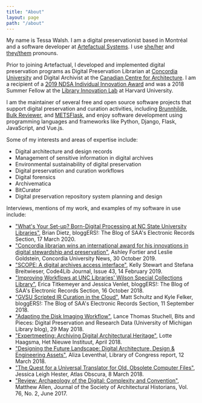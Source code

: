 ```yaml
---
title: "About"
layout: page
path: "/about"
---
```


My name is Tessa Walsh. I am a digital preservationist based in Montréal and a software developer at [Artefactual Systems](https://www.artefactual.com/). I use [she/her](https://pronoun.is/she) and [they/them](https://pronoun.is/they) pronouns.

Prior to joining Artefactual, I developed and implemented digital preservation programs as Digital Preservation Librarian at [Concordia University](https://concordia.ca/) and Digital Archivist at the [Canadian Centre for Architecture](https://cca.qc.ca). I am a recipient of a [2019 NDSA Individual Innovation Award](https://ndsa.org/2019/10/16/ndsa-announces-winners-of-2019-innovation-awards.html) and was a 2018 Summer Fellow at the [Library Innovation Lab](https://lil.law.harvard.edu/) at Harvard University.

I am the maintainer of several free and open source software projects that support digital preservation and curation activities, including [Brunnhilde](https://github.com/tw4l/brunnhilde), [Bulk Reviewer](https://github.com/bulk-reviewer/bulk-reviewer), and [METSFlask](https://github.com/tw4l/metsflask), and enjoy software development using programming languages and frameworks like Python, Django, Flask, JavaScript, and Vue.js.

Some of my interests and areas of expertise include:

* Digital architecture and design records
* Management of sensitive information in digital archives
* Environmental sustainability of digital preservation
* Digital preservation and curation workflows
* Digital forensics
* Archivematica
* BitCurator
* Digital preservation repository system planning and design

Interviews, mentions of my work, and examples of my software in use include:

* ["What's Your Set-up? Born-Digital Processing at NC State University Libraries"](https://saaers.wordpress.com/2020/03/17/whats-your-set-up-nc-state-university-libraries/), Brian Dietz, bloggERS!: The Blog of SAA's Electronic Records Section, 17 March 2020.
* ["Concordia librarian wins an international award for his innovations in digital stewardship and preservation"](http://www.concordia.ca/cunews/main/stories/2019/10/30/concordia-librarian-wins-an-international-award-for-his-innovations-in-digital-stewardship-and-preservation.html?c=/news/archive), Ashley Fortier and Leslie Goldstein, Concordia University News, 30 October 2019.
* ["SCOPE: A digital archives access interface"](https://journal.code4lib.org/articles/14283), Kelly Stewart and Stefana Breitwieser, Code4Lib Journal, Issue 43, 14 February 2019.
* ["Improving Workflows at UNC Libraries' Wilson Special Collections Library"](https://saaers.wordpress.com/2018/10/16/improving-workflows-at-unc-libraries-wilson-special-collections-library/), Erica Titkemeyer and Jessica Venlet, bloggERS!: The Blog of SAA's Electronic Records Section, 16 October 2018.
* ["GVSU Scripted IR Curation in the Cloud"](https://saaers.wordpress.com/2018/09/11/gvsu-scripted-ir-curation-in-the-cloud/), Matt Schultz and Kyle Felker, bloggERS!: The Blog of SAA's Electronic Records Section, 11 September 2018.  
* ["Adapting the Disk Imaging Workflow"](https://www.lib.umich.edu/blogs/bits-and-pieces/adapting-disk-imaging-workflow), Lance Thomas Stuchell, Bits and Pieces: Digital Preservation and Research Data (University of Michigan Library blog), 29 May 2018.  
* ["Expertmeeting: Archiving Digital Architectural Heritage"](https://collectie.hetnieuweinstituut.nl/en/preservation/meeting-experts-archiving-digital-architectural-heritage), Lotte Haagsma, Het Nieuwe Instituut, April 2018. 
* ["Designing the Future Landscape: Digital Architecture, Design & Engineering Assets"](https://loc.gov/preservation/digital/meetings/DesigningTheFutureLandscapeReport.pdf), Aliza Leventhal, Library of Congress report, 12 March 2018.
* ["The Quest for a Universal Translator for Old, Obsolete Computer Files"](https://www.atlasobscura.com/articles/how-to-open-old-computer-files), Jessica Leigh Hester, Atlas Obscura, 8 March 2018.
* ["Review: Archaeology of the Digital: Complexity and Convention"](http://jsah.ucpress.edu/content/76/2/261), Matthew Allen, Journal of the Society of Architectural Historians, Vol. 76, No. 2, June 2017.
